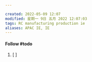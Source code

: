 ```yaml
---

created: 2022-05-09 12:07
modified: 星期一 9日 五月 2022 12:07:03
tags: RC manufacturing production ie 
aliases: APAC IE, IE
---
```




#### Follow #todo 
1. [ ] 